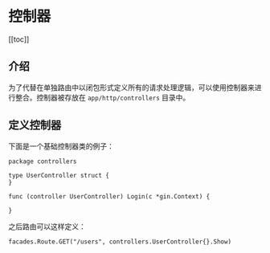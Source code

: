 # 控制器

[[toc]]

## 介绍

为了代替在单独路由中以闭包形式定义所有的请求处理逻辑，可以使用控制器来进行整合。控制器被存放在 `app/http/controllers` 目录中。

## 定义控制器

下面是一个基础控制器类的例子：
```
package controllers

type UserController struct {
}

func (controller UserController) Login(c *gin.Context) {

}
```

之后路由可以这样定义：
```
facades.Route.GET("/users", controllers.UserController{}.Show)
```